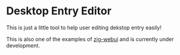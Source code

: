 # Desktop Entry Editor

This is just a little tool to help user editing dekstop entry easily!

This is also one of the examples of [zig-webui](https://github.com/webui-dev/zig-webui) and is currently under development.
